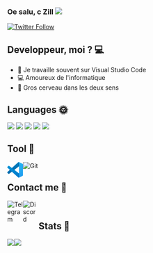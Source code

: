 ### Oe salu, c Zill <img src="https://cdn.discordapp.com/emojis/814877275325071411.png?v=1" width="25px">

[![Twitter Follow](https://img.shields.io/twitter/follow/UserZill?color=1DA1F2&logo=twitter&style=for-the-badge)](https://twitter.com/kud3re)

## Developpeur, moi ? 💻
- 🌙 Je travaille souvent sur Visual Studio Code
- 💻 Amoureux de l'informatique
- 🧠 Gros cerveau dans les deux sens

## Languages 🌞
<p>

<img src="https://img.shields.io/badge/node.js%20-%2343853D.svg?&style=for-the-badge&logo=node.js&logoColor=white"/>
	<img src="https://img.shields.io/badge/javascript%20-%23323330.svg?&style=for-the-badge&logo=javascript&logoColor=%23F7DF1E"/>
	<img src="https://img.shields.io/badge/html5%20-%23E34F26.svg?&style=for-the-badge&logo=html5&logoColor=white"/>
	<img src="https://img.shields.io/badge/css3%20-%231572B6.svg?&style=for-the-badge&logo=css3&logoColor=white"/>
        <img src="https://img.shields.io/badge/MongoDB-%234ea94b.svg?&style=for-the-badge&logo=mongodb&logoColor=white"/>
</p>

## Tool 🧱
<p>
<img align="left" alt="Visual Studio Code" width="36px" src="https://raw.githubusercontent.com/github/explore/80688e429a7d4ef2fca1e82350fe8e3517d3494d/topics/visual-studio-code/visual-studio-code.png" />
<img align="left" alt="Git" width="36px" src="https://external-content.duckduckgo.com/iu/?u=https%3A%2F%2Fupload.wikimedia.org%2Fwikipedia%2Fcommons%2Fthumb%2F3%2F3f%2FGit_icon.svg%2F768px-Git_icon.svg.png&f=1&nofb=1" />
</p>

<br>

## Contact me 📲
<img align="left" alt="Telegram" width="36px" href="https://t.me/zillw2s" src="https://upload.wikimedia.org/wikipedia/commons/thumb/8/83/Telegram_2019_Logo.svg/1200px-Telegram_2019_Logo.svg.png" />
<img align="left" alt="Discord" width="36px" href="https://t.me/zillw2s" src="https://logodownload.org/wp-content/uploads/2017/11/discord-logo-9.png" />


<br>

## Stats 🧪
<p>
<img align="left" src="https://github-readme-stats.vercel.app/api/top-langs?username=zillw2s&show_icons=true&theme=black&layout=large">
<img align="down" src="https://github-readme-stats.vercel.app/api?username=zillw2s&&show_icons=true&title_color=ffffff&icon_color=bb2acf&text_color=daf7dc&bg_color=15151515">
</p>

